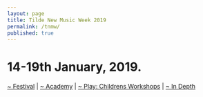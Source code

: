 ```yaml
---
layout: page
title: Tilde New Music Week 2019
permalink: /tnmw/
published: true
---
```

# 14-19th January, 2019.

[~ Festival](/festival) | [~ Academy](/academy) | [ ~ Play: Childrens Workshops](/play) | [~ In Depth](/indepth)
